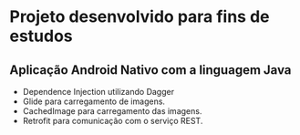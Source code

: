 # Projeto desenvolvido para fins de estudos

## Aplicação Android Nativo com a linguagem Java

- Dependence Injection utilizando Dagger
- Glide para carregamento de imagens.
- CachedImage para carregamento das imagens.
- Retrofit para comunicação com o serviço REST.
